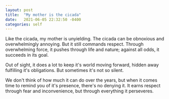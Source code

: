 ```yaml
---
layout: post
title:  "My mother is the cicada"
date:   2021-06-05 22:32:50 -0400
categories: self
---
```


Like the cicada, my mother is unyielding. The cicada can be obnoxious and overwhelmingly annoying. But it still commands respect. Through overwhelming force, it pushes through life and nature; against all odds, it succeeds in its goal.

Out of sight, it does a lot to keep it's world moving forward, hidden away fulfilling it's obligations. But sometimes it's not so silent. 

We don't think of how much it can do over the years, but when it comes time to remind you of it's presence, there's no denying it. It earns respect through fear and inconvenience, but through everything it perseveres. 
